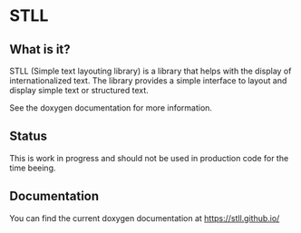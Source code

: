 STLL
======

What is it?
-------------

STLL (Simple text layouting library) is a library that helps with the display of internationalized text.
The library provides a simple interface to layout and display simple text or structured text.

See the doxygen documentation for more information.

Status
---------

This is work in progress and should not be used in production code for the time beeing.

Documentation
---------------

You can find the current doxygen documentation at https://stll.github.io/

